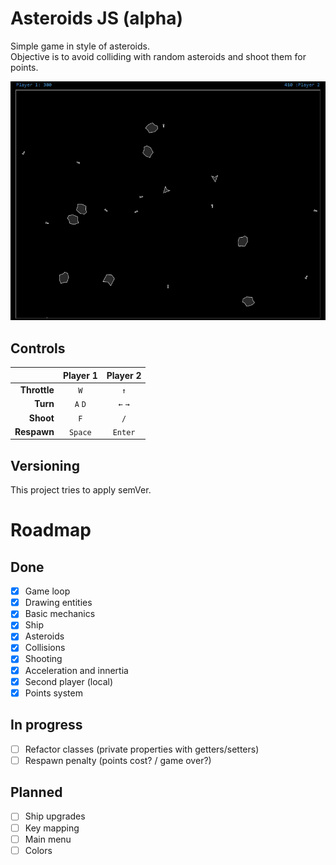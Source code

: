 # Asteroids JS (alpha)

Simple game in style of asteroids.\
Objective is to avoid colliding with random asteroids and shoot them for points.

![Asteroids JS](assets/asteroids-js.png)

## Controls

|               | Player 1  | Player 2  |
| ------------: | :-------: | :-------: |
| **Throttle**  | `W`       | `↑`       |
| **Turn**      | `A` `D`   | `←` `→`   |
| **Shoot**     | `F`       | `/`       |
| **Respawn**   | `Space`   | `Enter`   |

##

## Versioning

This project tries to apply semVer.

# Roadmap

## Done

- [x] Game loop
- [x] Drawing entities
- [x] Basic mechanics
- [x] Ship
- [x] Asteroids
- [x] Collisions
- [x] Shooting
- [x] Acceleration and innertia
- [x] Second player (local)
- [x] Points system

## In progress

- [ ] Refactor classes (private properties with getters/setters)
- [ ] Respawn penalty (points cost? / game over?)

## Planned

- [ ] Ship upgrades
- [ ] Key mapping
- [ ] Main menu
- [ ] Colors